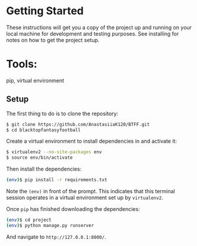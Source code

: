 #  Getting Started

These instructions will get you a copy of the project up and running on your local machine for development and testing purposes. See installing for notes on how to get the project setup.

# Tools:

pip, virtual environment

## Setup

The first thing to do is to clone the repository:

```sh
$ git clone https://github.com/AnastasiiaK120/BTFF.git
$ cd blacktopfantasyfootball
```

Create a virtual environment to install dependencies in and activate it:

```sh
$ virtualenv2 --no-site-packages env
$ source env/bin/activate
```

Then install the dependencies:

```sh
(env)$ pip install -r requirements.txt
```
Note the `(env)` in front of the prompt. This indicates that this terminal
session operates in a virtual environment set up by `virtualenv2`.

Once `pip` has finished downloading the dependencies:
```sh
(env)$ cd project
(env)$ python manage.py runserver
```
And navigate to `http://127.0.0.1:8000/`.








